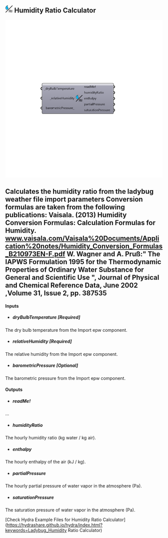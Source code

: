 ## ![](../../images/icons/Humidity_Ratio_Calculator.png) Humidity Ratio Calculator

![](../../images/components/Humidity_Ratio_Calculator.png)

Calculates the humidity ratio from the ladybug weather file import parameters
 Conversion formulas are taken from the following publications:
 Vaisala. (2013) Humidity Conversion Formulas: Calculation Formulas for Humidity. www.vaisala.com/Vaisala%20Documents/Application%20notes/Humidity_Conversion_Formulas_B210973EN-F.pdf
 W. Wagner and A. Pruß:" The IAPWS Formulation 1995 for the Thermodynamic Properties of Ordinary Water Substance for General and Scientific Use ", Journal of Physical and Chemical Reference Data, June 2002 ,Volume 31, Issue 2, pp. 387535
 -
 

#### Inputs
* ##### dryBulbTemperature [Required]
The dry bulb temperature from the Import epw component.
* ##### relativeHumidity [Required]
The relative humidity from the Import epw component.
* ##### barometricPressure [Optional]
The barometric pressure from the Import epw component.

#### Outputs
* ##### readMe!
...
* ##### humidityRatio
The hourly humidity ratio (kg water / kg air).
* ##### enthalpy
The hourly enthalpy of the air (kJ / kg).
* ##### partialPressure
The hourly partial pressure of water vapor in the atmosphere (Pa).
* ##### saturationPressure
The saturation pressure of water vapor in the atmosphere (Pa).


[Check Hydra Example Files for Humidity Ratio Calculator](https://hydrashare.github.io/hydra/index.html?keywords=Ladybug_Humidity Ratio Calculator)
